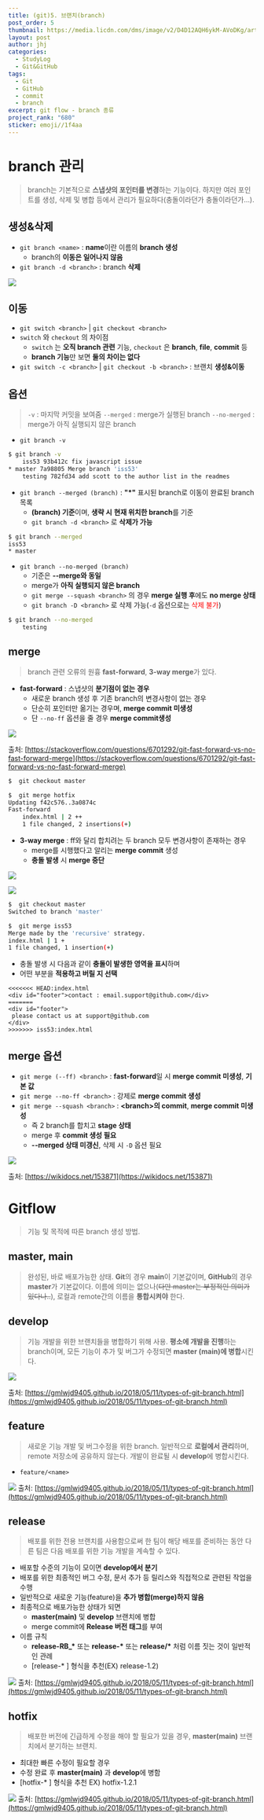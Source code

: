 ```yaml
---
title: (git)5. 브랜치(branch)
post_order: 5
thumbnail: https://media.licdn.com/dms/image/v2/D4D12AQH6ykM-AVoDKg/article-cover_image-shrink_720_1280/B4DZZW5EzAHAAM-/0/1745214525491?e=2147483647&v=beta&t=kB_Gy_FceQSnp1FMZ2lVvoPis3lrcCQjgX0Zur3z4pc
layout: post
author: jhj
categories:
  - StudyLog
  - Git&GitHub
tags:
  - Git
  - GitHub
  - commit
  - branch
excerpt: git flow - branch 종류
project_rank: "680"
sticker: emoji//1f4aa
---
```

# branch 관리
> branch는 기본적으로 **스냅샷의 포인터를 변경**하는 기능이다.
하지만 여러 포인트를 생성, 삭제 및 병합 등에서 관리가 필요하다(충돌이라던가 충돌이라던가...).

## 생성&삭제
- `git branch <name>` : **name**이란 이름의 **branch 생성**
	- branch의 **이동은 일어나지 않음**
- `git branch -d <branch>` : branch **삭제**

![](/assets/images/study_log/git&github/2025-06-13-branch/create_branch.png)

## 이동
- `git switch <branch>` \| `git checkout <branch>`
- `switch` 와 `checkout` 의 차이점
	- `switch` 는 **오직 branch 관련** 기능, `checkout` 은 **branch**, **file**, **commit** 등
	- **branch 기능**만 보면 **둘의 차이는 없다**
- `git switch -c <branch>` \| `git checkout -b <branch>` : 브랜치 **생성&이동**

## 옵션
> `-v` : 마지막 커밋을 보여줌
`--merged` : merge가 실행된 branch
`--no-merged` : merge가 아직 실행되지 않은 branch

- `git branch -v`

```bash
$ git branch -v
	iss53 93b412c fix javascript issue
* master 7a98805 Merge branch 'iss53'
	testing 782fd34 add scott to the author list in the readmes
```

- `git branch --merged (branch)` : **"\*"** 표시된 branch로 이동이 완료된 branch 목록
	- **(branch) 기준**이며, **생략 시** **현재 위치한 branch**를 기준
	- `git branch -d <branch>` 로 **삭제가 가능**

```bash
$ git branch --merged
iss53
* master
```

- `git branch --no-merged (branch)`
	- 기준은 **--merge와 동일**
	- merge가 **아직 실행되지 않은 branch**
	- `git merge --squash <branch>` 의 경우 **merge 실행 후**에도 **no merge 상태**
	- `git branch -D <branch>` 로 삭제 가능(`-d` 옵션으로는 <span style="color:rgb(255, 0, 0)">삭제 불가</span>)

```bash
$ git branch --no-merged
	testing
```

## merge
> branch 관련 오류의 원흉
**fast-forward**, **3-way merge**가 있다.

- **fast-forward** : 스냅샷의 **분기점이 없는 경우**
	- 새로운 branch 생성 후 기존 branch의 변경사항이 없는 경우
	- 단순히 포인터만 옮기는 경우며, **merge commit 미생성**
	- 단 `--no-ff` 옵션을 줄 경우 **merge commit생성**

![](/assets/images/study_log/git&github/2025-06-13-branch/fast_forward.png)

출처: [https://stackoverflow.com/questions/6701292/git-fast-forward-vs-no-fast-forward-merge](https://stackoverflow.com/questions/6701292/git-fast-forward-vs-no-fast-forward-merge)

```bash
$  git checkout master

$  git merge hotfix
Updating f42c576..3a0874c
Fast-forward
	index.html | 2 ++
	1 file changed, 2 insertions(+)
```

- **3-way merge** : ff와 달리 합치려는 두 branch 모두 변경사항이 존재하는 경우
	- merge를 시행했다고 알리는 **merge commit** 생성
	- **충돌 발생** 시 **merge 중단**

![](/assets/images/study_log/git&github/2025-06-13-branch/3_way_merge1.png)

![](/assets/images/study_log/git&github/2025-06-13-branch/3_way_merge2.png)

```bash
$  git checkout master
Switched to branch 'master'

$  git merge iss53
Merge made by the 'recursive' strategy.
index.html | 1 +
1 file changed, 1 insertion(+)
```

- 충돌 발생 시 다음과 같이 **충돌이 발생한 영역을 표시**하며
- 어떤 부분을 **적용하고 버릴 지 선택**

```text
<<<<<<< HEAD:index.html
<div id="footer">contact : email.support@github.com</div>
=======
<div id="footer">
 please contact us at support@github.com
</div>
>>>>>>> iss53:index.html
```

## merge 옵션
- `git merge (--ff) <branch>` : **fast-forward**일 시 **merge commit 미생성**, **기본 값**
- `git merge --no-ff <branch>` : 강제로 **merge commit 생성**
- `git merge --squash <branch>` : **<branch\>의 commit**, **merge commit 미생성**
	- 즉 2 branch를 합치고 **stage 상태**
	- merge 후 **commit 생성 필요**
	- **--merged 상태 미갱신**, 삭제 시 `-D` 옵션 필요

![](/assets/images/study_log/git&github/2025-06-13-branch/squash.png)

출처: [https://wikidocs.net/153871](https://wikidocs.net/153871)

# Gitflow
> 기능 및 목적에 따른 branch 생성 방법.

## master, main
> 완성된, 바로 배포가능한 상태.
**Git**의 경우 **main**이 기본값이며, **GitHub**의 경우 **master**가 기본값이다.
이름에 의미는 없으나(~~다만 master는 부정적인 의미가 있다나..~~), 로컬과 remote간의 이름을 **통합시켜야** 한다.

## develop
> 기능 개발을 위한 브랜치들을 병합하기 위해 사용.
**평소에 개발을 진행**하는 branch이며,  모든 기능이 추가 및 버그가 수정되면 **master (main)에 병합**시킨다.

![](/assets/images/study_log/git&github/2025-06-13-branch/develop.png)

출처: [https://gmlwjd9405.github.io/2018/05/11/types-of-git-branch.html](https://gmlwjd9405.github.io/2018/05/11/types-of-git-branch.html)

## feature
> 새로운 기능 개발 및 버그수정을 위한 branch. 
일반적으로 **로컬에서 관리**하며, remote 저장소에 공유하지 않는다. 
개발이 완료될 시 **develop**에 병합시킨다.

- `feature/<name>`

![](/assets/images/study_log/git&github/2025-06-13-branch/feature_branch.svg)
출처: [https://gmlwjd9405.github.io/2018/05/11/types-of-git-branch.html](https://gmlwjd9405.github.io/2018/05/11/types-of-git-branch.html)

## release
> 배포를 위한 전용 브랜치를 사용함으로써 한 팀이 해당 배포를 준비하는 동안 다른 팀은 다음 배포를 위한 기능 개발을 계속할 수 있다.

- 배포할 수준의 기능이 모이면 **develop에서 분기**
- 배포를 위한 최종적인 버그 수정, 문서 추가 등 릴리스와 직접적으로 관련된 작업을 수행
- 일반적으로 새로운 기능(feature)을 **추가 병합(merge)하지 않음**
- 최종적으로 배포가능한 상태가 되면
	- **master(main)** 및 **develop** 브랜치에 병합
	- merge commit에 **Release 버전 태그**를 부여
- 이름 규칙
	- **release-RB_\*** 또는 **release-\*** 또는 **release\/\*** 처럼 이름 짓는 것이 일반적인 관례
	- [release-* ] 형식을 추천(EX) release-1.2)

![](/assets/images/study_log/git&github/2025-06-13-branch/release-branch.svg)
출처: [https://gmlwjd9405.github.io/2018/05/11/types-of-git-branch.html](https://gmlwjd9405.github.io/2018/05/11/types-of-git-branch.html)

## hotfix
> 배포한 버전에 긴급하게 수정을 해야 할 필요가 있을 경우, **master(main)** 브랜치에서 분기하는 브랜치.

- 최대한 빠른 수정이 필요할 경우
- 수정 완료 후 **master(main)** 과 **develop**에 병함
- [hotfix-* ] 형식을 추천 EX) hotfix-1.2.1

![](/assets/images/study_log/git&github/2025-06-13-branch/hotfix-branch.png)
출처: [https://gmlwjd9405.github.io/2018/05/11/types-of-git-branch.html](https://gmlwjd9405.github.io/2018/05/11/types-of-git-branch.html)
